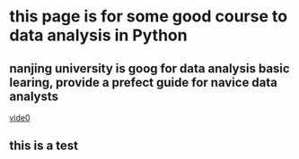 # this page is for some good course to  data analysis in Python
## nanjing university is goog  for data analysis basic learing, provide a prefect guide for navice data analysts
[vide0](www.bilibili.com/video/BV1Ej411f7dn)
## this is  a test 
